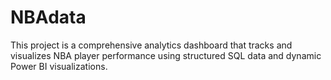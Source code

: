 # NBAdata
This project is a comprehensive analytics dashboard that tracks and visualizes NBA player performance using structured SQL data and dynamic Power BI visualizations.
